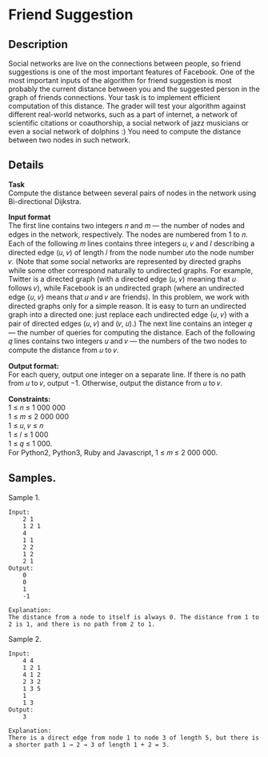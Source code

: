 # Friend Suggestion

## Description 
Social networks are live on the connections between people, so friend suggestions is one of the most important features of Facebook. One of the most important inputs of the algorithm for friend suggestion is most probably the current distance between you and the suggested person in the graph of friends connections. Your task is to implement efficient computation of this distance. The grader will test your algorithm against different real-world networks, such as a part of internet, a network of scientific citations or coauthorship, a social network of jazz musicians or even a social network of dolphins :) You need to compute the distance between two nodes in such network.

## Details
**Task**<br>
Compute the distance between several pairs of nodes in the network using Bi-directional Dijkstra.

**Input format**<br> 
The first line contains two integers 𝑛 and 𝑚 — the number of nodes and edges in the network, respectively. The nodes are numbered from 1 to 𝑛. Each of the following 𝑚 lines contains three integers 𝑢, 𝑣 and 𝑙 describing a directed edge (𝑢, 𝑣) of length 𝑙 from the node number 𝑢to the node number 𝑣. (Note that some social networks are represented by directed graphs while some other correspond naturally to undirected graphs. For example, Twitter is a directed graph (with a directed edge (𝑢, 𝑣) meaning that 𝑢 follows 𝑣), while Facebook is an undirected graph (where an undirected edge {𝑢, 𝑣} means that 𝑢 and 𝑣 are friends). In this problem, we work with directed graphs only for a simple reason. It is easy to turn an undirected graph into a directed one: just replace each undirected edge {𝑢, 𝑣} with a pair of directed edges (𝑢, 𝑣) and (𝑣, 𝑢).) The next line contains an integer 𝑞 — the number of queries for computing the distance. Each of the following 𝑞 lines contains two integers 𝑢 and 𝑣 — the numbers of the two nodes to compute the distance from 𝑢 to 𝑣.

**Output format:**<br> 
For each query, output one integer on a separate line. If there is no path from 𝑢 to 𝑣, output −1. Otherwise, output the distance from 𝑢 to 𝑣.

**Constraints:**<br>
1 ≤ 𝑛 ≤ 1 000 000<br> 
1 ≤ 𝑚 ≤ 2 000 000<br>
1 ≤ 𝑢, 𝑣 ≤ 𝑛<br> 
1 ≤ 𝑙 ≤ 1 000<br> 
1 ≤ 𝑞 ≤ 1 000.<br> 
For Python2, Python3, Ruby and Javascript, 1 ≤ 𝑚 ≤ 2 000 000.


## Samples.
Sample 1.
    
    Input:
        2 1
        1 2 1
        4
        1 1
        2 2
        1 2
        2 1
    Output:
        0
        0
        1
        -1
    
    Explanation:
    The distance from a node to itself is always 0. The distance from 1 to 2 is 1, and there is no path from 2 to 1.

Sample 2.

    Input:
        4 4
        1 2 1
        4 1 2
        2 3 2
        1 3 5
        1
        1 3
    Output:
        3
    
    Explanation:
    There is a direct edge from node 1 to node 3 of length 5, but there is a shorter path 1 → 2 → 3 of length 1 + 2 = 3.
